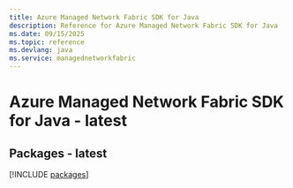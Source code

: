 ```yaml
---
title: Azure Managed Network Fabric SDK for Java
description: Reference for Azure Managed Network Fabric SDK for Java
ms.date: 09/15/2025
ms.topic: reference
ms.devlang: java
ms.service: managednetworkfabric
---
```

# Azure Managed Network Fabric SDK for Java - latest
## Packages - latest
[!INCLUDE [packages](managed-network-fabric-index.md)]